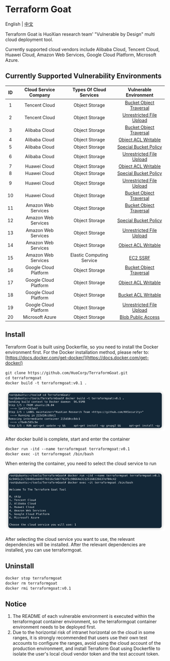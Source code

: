 
# Terraform Goat

English | [中文](./README_CN.md)

Terraform Goat is HuoXian research team' "Vulnerable by Design" multi cloud deployment tool.

Currently supported cloud vendors include Alibaba Cloud, Tencent Cloud, Huawei Cloud, Amazon Web Services, Google Cloud Platform, Microsoft Azure.

## Currently Supported Vulnerability Environments

|  ID  | Cloud Service Company  |  Types Of Cloud Services  |                    Vulnerable Environment                    |
| :--: | :--------------------: | :-----------------------: | :----------------------------------------------------------: |
|  1   |     Tencent Cloud      |      Object Storage       | [Bucket Object Traversal](https://github.com/HuoCorp/TerraformGoat/tree/main/tencentcloud/object_storage_service/bucket_object_traversal) |
|  2   |     Tencent Cloud      |      Object Storage       | [Unrestricted File Upload](https://github.com/HuoCorp/TerraformGoat/tree/main/tencentcloud/object_storage_service/unrestricted_file_upload) |
|  3   |     Alibaba Cloud      |      Object Storage       | [Bucket Object Traversal](https://github.com/HuoCorp/TerraformGoat/tree/main/aliyun/object_storage_service/bucket_object_traversal) |
|  4   |     Alibaba Cloud      |      Object Storage       | [Object ACL Writable](https://github.com/HuoCorp/TerraformGoat/tree/main/aliyun/object_storage_service/object_acl_writable) |
|  5   |     Alibaba Cloud      |      Object Storage       | [Special Bucket Policy](https://github.com/HuoCorp/TerraformGoat/tree/main/aliyun/object_storage_service/special_bucket_policy) |
|  6   |     Alibaba Cloud      |      Object Storage       | [Unrestricted File Upload](https://github.com/HuoCorp/TerraformGoat/tree/main/aliyun/object_storage_service/unrestricted_file_upload) |
|  7   |      Huawei Cloud      |      Object Storage       | [Object ACL Writable](https://github.com/HuoCorp/TerraformGoat/tree/main/huaweicloud/object_storage_service/object_acl_writable) |
|  8   |      Huawei Cloud      |      Object Storage       | [Special Bucket Policy](https://github.com/HuoCorp/TerraformGoat/tree/main/huaweicloud/object_storage_service/special_bucket_policy) |
|  9   |      Huawei Cloud      |      Object Storage       | [Unrestricted File Upload](https://github.com/HuoCorp/TerraformGoat/tree/main/huaweicloud/object_storage_service/unrestricted_file_upload) |
|  10  |      Huawei Cloud      |      Object Storage       | [Bucket Object Traversal](https://github.com/HuoCorp/TerraformGoat/tree/main/huaweicloud/object_storage_service/bucket_object_traversal) |
|  11  |  Amazon  Web Services  |      Object Storage       | [Bucket Object Traversal](https://github.com/HuoCorp/TerraformGoat/tree/main/aws/object_storage_service/bucket_object_traversal) |
|  12  |  Amazon  Web Services  |      Object Storage       | [Special Bucket Policy](https://github.com/HuoCorp/TerraformGoat/tree/main/aws/object_storage_service/special_bucket_policy) |
|  13  |  Amazon  Web Services  |      Object Storage       | [Unrestricted File Upload](https://github.com/HuoCorp/TerraformGoat/tree/main/aws/object_storage_service/unrestricted_file_upload) |
|  14  |  Amazon  Web Services  |      Object Storage       | [Object ACL Writable](https://github.com/HuoCorp/TerraformGoat/tree/main/aws/object_storage_service/object_acl_writable) |
|  15  |  Amazon  Web Services  | Elastic Computing Service | [EC2 SSRF](https://github.com/HuoCorp/TerraformGoat/tree/main/aws/elastic_computing_service/ec2_ssrf) |
|  16  | Google  Cloud Platform |      Object Storage       | [Bucket Object Traversal](https://github.com/HuoCorp/TerraformGoat/tree/main/gcp/object_storage_service/bucket_object_traversal) |
|  17  | Google  Cloud Platform |      Object Storage       | [Object ACL Writable](https://github.com/HuoCorp/TerraformGoat/tree/main/gcp/object_storage_service/object_acl_writable) |
|  18  | Google  Cloud Platform |      Object Storage       | [Bucket ACL Writable](https://github.com/HuoCorp/TerraformGoat/tree/main/gcp/object_storage_service/bucket_acl_writable) |
|  19  | Google  Cloud Platform |      Object Storage       | [Unrestricted File Upload](https://github.com/HuoCorp/TerraformGoat/tree/main/gcp/object_storage_service/unrestricted_file_upload) |
|  20  |    Microsoft  Azure    |      Object Storage       | [Blob  Public Access](https://github.com/HuoCorp/TerraformGoat/tree/main/azure/object_storage_service/blob_public_access/) |

## Install

Terraform Goat is built using Dockerfile, so you need to install the Docker environment first. For the Docker installation method, please refer to: [https://docs.docker.com/get-docker/](https://docs.docker.com/get-docker/)

```shell
git clone https://github.com/HuoCorp/TerraformGoat.git
cd terraformgoat
docker build -t terraformgoat:v0.1 .
```

![img](./images/1651136182.png)

After docker build is complete, start and enter the container

```shell
docker run -itd --name terraformgoat terraformgoat:v0.1
docker exec -it terraformgoat /bin/bash
```

When entering the container, you need to select the cloud service to run

![img](./images/1651136346.png)

After selecting the cloud service you want to use, the relevant dependencies will be installed. After the relevant dependencies are installed, you can use terraformgoat.

## Uninstall

```shell
docker stop terraformgoat
docker rm terraformgoat
docker rmi terraformgoat:v0.1
```

## Notice

1. The README of each vulnerable environment is executed within the terraformgoat container environment, so the terraformgoat container environment needs to be deployed first.
2. Due to the horizontal risk of intranet horizontal on the cloud in some ranges, it is strongly recommended that users use their own test accounts to configure the ranges, avoid using the cloud account of the production environment, and install Terraform Goat using Dockerfile to isolate the user's local cloud vendor token and the test account token.
